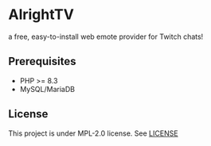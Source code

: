 # AlrightTV

a free, easy-to-install web emote provider for Twitch chats!

## Prerequisites

+ PHP >= 8.3
+ MySQL/MariaDB

## License

This project is under MPL-2.0 license. See [LICENSE](/LICENSE)